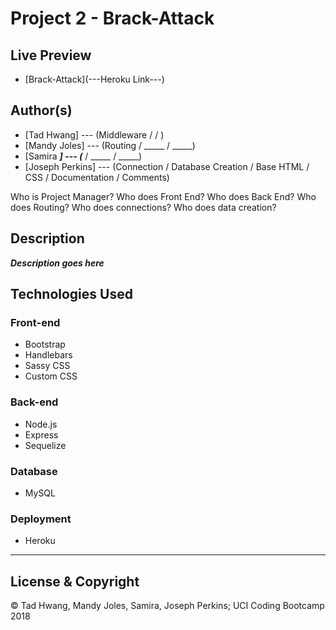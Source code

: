 # Project 2 - Brack-Attack

## Live Preview
 - [Brack-Attack](---Heroku Link---)

## Author(s)
  - [Tad Hwang] --- (Middleware /  / )
  - [Mandy Joles] --- (Routing / _____ / _____)
  - [Samira _____] --- (_____ / _____ / _____)
  - [Joseph Perkins] --- (Connection / Database Creation / Base HTML / CSS / Documentation / Comments)

Who is Project Manager?
Who does Front End?
Who does Back End?
Who does Routing?
Who does connections?
Who does data creation?

## Description
  ***Description goes here***

## Technologies Used

  ### Front-end  
  - Bootstrap
  - Handlebars
  - Sassy CSS
  - Custom CSS

  ### Back-end
  - Node.js
  - Express
  - Sequelize

  ### Database
  - MySQL

  ### Deployment
  - Heroku

---
## License & Copyright
© Tad Hwang, Mandy Joles, Samira, Joseph Perkins; UCI Coding Bootcamp 2018
